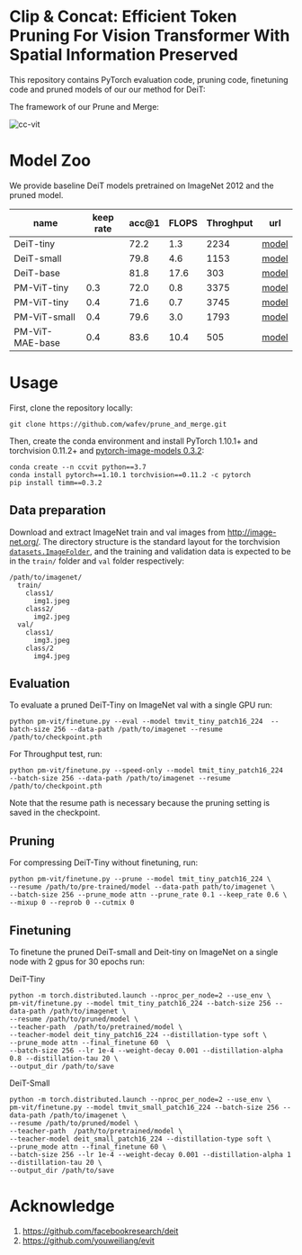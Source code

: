 # Clip & Concat: Efficient Token Pruning For Vision Transformer With Spatial Information Preserved 

This repository contains PyTorch evaluation code, pruning code, finetuning code and pruned models of our our method for DeiT:
 
The framework of our Prune and Merge:

![cc-vit](.github/framework2.0.png)

# Model Zoo

We provide baseline DeiT models pretrained on ImageNet 2012 and the pruned model.

| name | keep rate |acc@1 | FLOPS | Throghput | url |
| ---  | ---       |  --- | --- | --- | --- |
| DeiT-tiny | |72.2 | 1.3 | 2234 | [model](https://dl.fbaipublicfiles.com/deit/deit_tiny_patch16_224-a1311bcf.pth) |
| DeiT-small | |79.8 | 4.6 | 1153| [model](https://dl.fbaipublicfiles.com/deit/deit_small_patch16_224-cd65a155.pth) |
| DeiT-base | |81.8 | 17.6 | 303 | [model](https://dl.fbaipublicfiles.com/deit/deit_base_patch16_224-b5f2ef4d.pth) |
| PM-ViT-tiny |0.3 |72.0 | 0.8 | 3375 | [model](https://dl.fbaipublicfiles.com/deit/deit_tiny_distilled_patch16_224-b40b3cf7.pth) |
| PM-ViT-tiny | 0.4 | 71.6|0.7 | 3745 | [model](https://dl.fbaipublicfiles.com/deit/deit_small_distilled_patch16_224-649709d9.pth) |
| PM-ViT-small | 0.4|79.6  | 3.0 | 1793 | [model](https://dl.fbaipublicfiles.com/deit/deit_base_distilled_patch16_224-df68dfff.pth) |
| PM-ViT-MAE-base |0.4 |83.6  | 10.4 | 505 | [model](https://dl.fbaipublicfiles.com/deit/deit_base_patch16_384-8de9b5d1.pth) |

# Usage

First, clone the repository locally:
```
git clone https://github.com/wafev/prune_and_merge.git
```
Then, create the conda environment and install PyTorch 1.10.1+ and torchvision 0.11.2+ and [pytorch-image-models 0.3.2](https://github.com/rwightman/pytorch-image-models):

```
conda create --n ccvit python==3.7
conda install pytorch==1.10.1 torchvision==0.11.2 -c pytorch
pip install timm==0.3.2
```

## Data preparation

Download and extract ImageNet train and val images from http://image-net.org/.
The directory structure is the standard layout for the torchvision [`datasets.ImageFolder`](https://pytorch.org/docs/stable/torchvision/datasets.html#imagefolder), and the training and validation data is expected to be in the `train/` folder and `val` folder respectively:

```
/path/to/imagenet/
  train/
    class1/
      img1.jpeg
    class2/
      img2.jpeg
  val/
    class1/
      img3.jpeg
    class/2
      img4.jpeg
```

## Evaluation
To evaluate a pruned DeiT-Tiny on ImageNet val with a single GPU run:
```
python pm-vit/finetune.py --eval --model tmvit_tiny_patch16_224  --batch-size 256 --data-path /path/to/imagenet --resume /path/to/checkpoint.pth
```

For Throughput test, run:
```
python pm-vit/finetune.py --speed-only --model tmit_tiny_patch16_224  --batch-size 256 --data-path /path/to/imagenet --resume /path/to/checkpoint.pth
```

Note that the resume path is necessary because the pruning setting is saved in the checkpoint. 

## Pruning

For compressing DeiT-Tiny without finetuning, run:
```
python pm-vit/finetune.py --prune --model tmit_tiny_patch16_224 \
--resume /path/to/pre-trained/model --data-path path/to/imagenet \
--batch-size 256 --prune_mode attn --prune_rate 0.1 --keep_rate 0.6 \
--mixup 0 --reprob 0 --cutmix 0 
```
## Finetuning

To finetune the pruned DeiT-small and Deit-tiny on ImageNet on a single node with 2 gpus for 30 epochs run:

DeiT-Tiny
```
python -m torch.distributed.launch --nproc_per_node=2 --use_env \
pm-vit/finetune.py --model tmit_tiny_patch16_224 --batch-size 256 --data-path /path/to/imagenet \
--resume /path/to/pruned/model \
--teacher-path  /path/to/pretrained/model \
--teacher-model deit_tiny_patch16_224 --distillation-type soft \
--prune_mode attn --final_finetune 60  \
--batch-size 256 --lr 1e-4 --weight-decay 0.001 --distillation-alpha 0.8 --distillation-tau 20 \
--output_dir /path/to/save
```

DeiT-Small
```
python -m torch.distributed.launch --nproc_per_node=2 --use_env \
pm-vit/finetune.py --model tmvit_small_patch16_224 --batch-size 256 --data-path /path/to/imagenet \
--resume /path/to/pruned/model \
--teacher-path  /path/to/pretrained/model \
--teacher-model deit_small_patch16_224 --distillation-type soft \
--prune_mode attn --final_finetune 60 \
--batch-size 256 --lr 1e-4 --weight-decay 0.001 --distillation-alpha 1 --distillation-tau 20 \
--output_dir /path/to/save
```

# Acknowledge
1. https://github.com/facebookresearch/deit
2. https://github.com/youweiliang/evit
